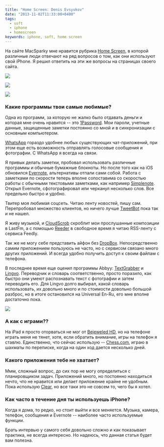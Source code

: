 ```yaml
---
title: "Home Screen: Denis Evsyukov"
date: "2013-11-02T11:33:00+0400"
tags:
  - soft
  - iphone
  - homescreen
keywords: iphone, soft, home screen
---
```

На сайте MacSparky мне нравится рубрика [Home Screen](http://macsparky.com/?tag=home+screens#show-archive), в которой различные люди отвечают на ряд вопросов о том, как они используют свой iPhone. Я решил ответить на эти же вопросы на страницах своего сайта.

<div class="aligncenter" style="width:532px;">
<a href="https://static.juev.org/2013/11/page1.jpg" title="Page one"><img src="https://static.juev.org/2013/11/page1-th.jpg" style="display:inline-block"></a>

<a href="https://static.juev.org/2013/11/page2.jpg" title="Page two"><img src="https://static.juev.org/2013/11/page2-th.jpg" style="display:inline-block"></a>

<a href="https://static.juev.org/2013/11/page3.jpg" title="Page tree"><img src="https://static.juev.org/2013/11/page3-th.jpg" style="display:inline-block"></a>
</div>

### Какие программы твои самые любимые?

Одна из программ, за которую не жалко было отдавать деньги и которая мне очень нравится -- это [1Password](https://agilebits.com/onepassword/ios "1Password"). Мои пароли, учетные данные, защищенные заметки  постоянно со мной и в синхронизации с основным компьютером.

[WhatsApp](http://www.whatsapp.com "WhatsApp") гораздо удобнее любых существующих чат-приложений, при этом еще есть возможность отправлять голосовые сообщения и фотографии. С WhatsApp я всегда на связи.

Я привык делать заметки, пробовал использовать различные программы и обычные бумажные блокноты. Но после того как на iOS обновился [Evernote](http://evernote.com), альтернативы отпали сами собой. Работа с заметками по скорости теперь вполне сопоставима со скоростью работы с обычными текстовыми заметками, как например [Simplenote](http://simplenote.com). Открыл Evernote, сфотографировал или черканул несколько слов. Все предельно быстро и удобно.

Твитер моя любимая соцсеть. Читаю ленту новостей, пишу сам. Перепробовал множество клиентов, но ничего лучше [TweetBot](http://tapbots.com/software/tweetbot/) пока так и не нашел.

Я живу музыкой, и [CloudScrob](http://cloudscrob.com) скроблит мои прослушанные композиции в LastFm, а с помощью [Reeder](http://reederapp.com/iphone/) в свободное время я читаю RSS-ленту с сервиса Feedly.

Так же не могу себе представить айфон без [DropBox](https://www.dropbox.com/iphoneapp "DropBox"). Непосредственно самим приложением пользуюсь не часто, но с сервисом связано много других приложений. И всегда удобно получить доступ к своим файлам с телефона.

В последнее время еще оценил программы Abbyy: [TextGrabber](https://itunes.apple.com/ru/app/textgrabber-+-translator/id438475005 "TextGrabber") и [Lingvo](https://itunes.apple.com/ru/app/lingvo-dictionaries-universal/id391989146?mt=8 "Lingvo"). Переводчик и словарь соответственно, просто поразило, как быстро они умеют распознавать текст с фотографии и затем переводить его. Для Lingvo долго выбирал, какой словарь использовать, их довольно много и по стоимости довольно большой разброс, но в итоге остановился на Universal En-Ru, его мне вполне достаточно пока.

<a href="https://static.juev.org/2013/11/page4.jpg" title="Page four"><img src="https://static.juev.org/2013/11/page4-th.jpg" class="aligncenter"></a>

### А как с играми??

На iPad я просто оторваться не мог от [Bejeweled HD](https://itunes.apple.com/ru/app/bejeweled-hd/id517260318?l=en&mt=8), но на телефоне играть меня не тянет, хотя, если обратить внимание, игры на телефон я ставлю. Единственно, что сейчас использую -- [Chess.com](http://www.chess.com/play/iphone), играю в шахматы по переписке, когда на один ход дается несколько дней.

### Какого приложения тебе не хватает?

Ммм, сложный вопрос, до сих пор не могу определиться с планировщиком задач. Приложений много, но постоянно находиться нечто, что не нравится или делает приложение крайне не удобным. Пока использую [Clear](http://www.realmacsoftware.com/clear "Clear"), но все таки это не совсем то, чего бы я хотел.

### Как часто в течение дня ты используешь iPhone?

Когда я дома, то редко, но стоит выйти и все меняется. Музыка, камера, телефон, сообщения и Evernote -- наиболее часто используемые функции.

Брать интервью у самого себя довольно сложно и как показывает практика, не всегда интересно. Но надеюсь, что данная статья будет вам полезна.
